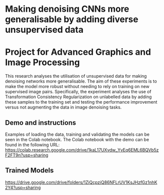 # Making denoising CNNs more generalisable by adding diverse unsupervised data #
# Project for Advanced Graphics and Image Processing #
This research analyses the utilisation of unsupervised data for making denoising networks more generalisable. The aim of these experiments is to make the model more robust without needing to rely on training on new supervised image pairs. Specifically, the experiment analyses the use of Transformation Consistency Regularization on unlabelled data by adding these samples to the training set and testing the performance improvement versus not augmenting the data in image denoising tasks.

## Demo and instructions
Examples of loading the data, training and validating the models can be seen in the Colab notebook. The Colab notebook with the demo can be found in the following URL: https://colab.research.google.com/drive/1kaL17UXvdw_YvEq6EML6BQVb5zF2FT9n?usp=sharing

## Trained Models
https://drive.google.com/drive/folders/1ZiQcpziQ86NFLrUV1KsJHzfGz1nhK2Y4?usp=sharing